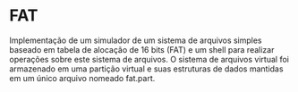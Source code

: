 # FAT
Implementação de um simulador
de um sistema de arquivos simples baseado em tabela de alocação de 16 bits (FAT) e um shell para realizar
operações sobre este sistema de arquivos. O sistema de arquivos virtual foi armazenado em uma partição
virtual e suas estruturas de dados mantidas em um único arquivo nomeado fat.part.
